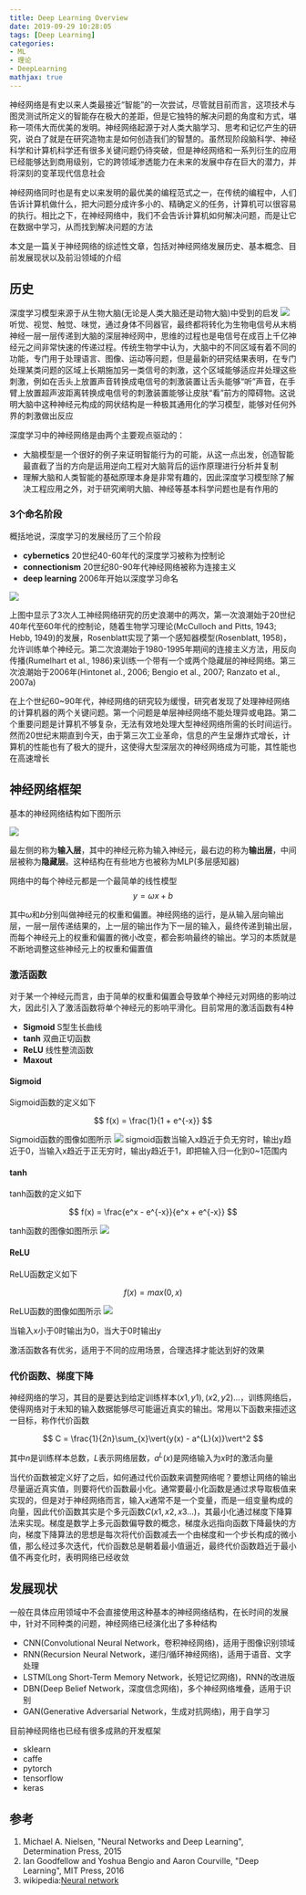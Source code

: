 ```yaml
---
title: Deep Learning Overview
date: 2019-09-29 10:28:05
tags: [Deep Learning]
categories:
- ML
- 理论
- DeepLearning
mathjax: true
---
```


神经网络是有史以来人类最接近“智能”的一次尝试，尽管就目前而言，这项技术与图灵测试所定义的智能存在极大的差距，但是它独特的解决问题的角度和方式，堪称一项伟大而优美的发明。神经网络起源于对人类大脑学习、思考和记忆产生的研究，说白了就是在研究造物主是如何创造我们的智慧的。虽然现阶段脑科学、神经科学和计算机科学还有很多关键问题仍待突破，但是神经网络和一系列衍生的应用已经能够达到商用级别，它的跨领域渗透能力在未来的发展中存在巨大的潜力，并将深刻的变革现代信息社会

神经网络同时也是有史以来发明的最优美的编程范式之一，在传统的编程中，人们告诉计算机做什么，把大问题分成许多小的、精确定义的任务，计算机可以很容易的执行。相比之下，在神经网络中，我们不会告诉计算机如何解决问题，而是让它在数据中学习，从而找到解决问题的方法

本文是一篇关于神经网络的综述性文章，包括对神经网络发展历史、基本概念、目前发展现状以及前沿领域的介绍

## 历史

深度学习模型来源于从生物大脑(无论是人类大脑还是动物大脑)中受到的启发
![](Deep-Learning-Overview/image/NN-01.jpg)
听觉、视觉、触觉、味觉，通过身体不同器官，最终都将转化为生物电信号从末梢神经一层一层传递到大脑的深层神经网中，思维的过程也是电信号在成百上千亿神经元之间非常快速的传递过程。传统生物学中认为，大脑中的不同区域有着不同的功能，专门用于处理语言、图像、运动等问题，但是最新的研究结果表明，在专门处理某类问题的区域上长期施加另一类信号的刺激，这个区域能够适应并处理这些刺激，例如在舌头上放置声音转换成电信号的刺激装置让舌头能够“听”声音，在手臂上放置超声波距离转换成电信号的刺激装置能够让皮肤“看”前方的障碍物。这说明大脑中这种神经元构成的网状结构是一种极其通用化的学习模型，能够对任何外界的刺激做出反应

深度学习中的神经网络是由两个主要观点驱动的：
* 大脑模型是一个很好的例子来证明智能行为的可能，从这一点出发，创造智能最直截了当的方向是运用逆向工程对大脑背后的运作原理进行分析并复制
* 理解大脑和人类智能的基础原理本身是非常有趣的，因此深度学习模型除了解决工程应用之外，对于研究阐明大脑、神经等基本科学问题也是有作用的

### 3个命名阶段
概括地说，深度学习的发展经历了三个阶段
* **cybernetics** 20世纪40-60年代的深度学习被称为控制论
* **connectionism** 20世纪80-90年代神经网络被称为连接主义
* **deep learning** 2006年开始以深度学习命名

![](Deep-Learning-Overview/image/NN-02.png)

上图中显示了3次人工神经网络研究的历史浪潮中的两次，第一次浪潮始于20世纪40年代至60年代的控制论，随着生物学习理论(McCulloch and Pitts, 1943; Hebb, 1949)的发展，Rosenblatt实现了第一个感知器模型(Rosenblatt, 1958)，允许训练单个神经元。第二次浪潮始于1980-1995年期间的连接主义方法，用反向传播(Rumelhart et al., 1986)来训练一个带有一个或两个隐藏层的神经网络。第三次浪潮始于2006年(Hintonet al., 2006; Bengio et al., 2007; Ranzato et al., 2007a)

在上个世纪60~90年代，神经网络的研究较为缓慢，研究者发现了处理神经网络的计算机器的两个关键问题。第一个问题是单层神经网络不能处理异或电路。第二个重要问题是计算机不够复杂，无法有效地处理大型神经网络所需的长时间运行。然而20世纪末期直到今天，由于第三次工业革命，信息的产生呈爆炸式增长，计算机的性能也有了极大的提升，这使得大型深层次的神经网络成为可能，其性能也在高速增长

## 神经网络框架
基本的神经网络结构如下图所示

![](Deep-Learning-Overview/image/NN-03.png)

最左侧的称为**输入层**，其中的神经元称为输入神经元，最右边的称为**输出层**，中间层被称为**隐藏层**。这种结构在有些地方也被称为MLP(多层感知器)

网络中的每个神经元都是一个最简单的线性模型
$$
y = \omega{x} + b
$$

其中$\omega$和$b$分别叫做神经元的权重和偏置。神经网络的运行，是从输入层向输出层，一层一层传递结果的，上一层的输出作为下一层的输入，最终传递到输出层，而每个神经元上的权重和偏置的微小改变，都会影响最终的输出。学习的本质就是不断地调整这些神经元上的权重和偏置值

### 激活函数
对于某一个神经元而言，由于简单的权重和偏置会导致单个神经元对网络的影响过大，因此引入了激活函数将单个神经元的影响平滑化。目前常用的激活函数有4种
* **Sigmoid** S型生长曲线
* **tanh** 双曲正切函数
* **ReLU** 线性整流函数
* **Maxout**

#### Sigmoid
Sigmoid函数的定义如下

$$
f(x) = \frac{1}{1 + e^{-x}}
$$

Sigmoid函数的图像如图所示
![](Deep-Learning-Overview/image/NN-04.png)
sigmoid函数当输入x趋近于负无穷时，输出y趋近于0，当输入x趋近于正无穷时，输出y趋近于1，即把输入归一化到0~1范围内

#### tanh
tanh函数的定义如下

$$
f(x) = \frac{e^x - e^{-x}}{e^x + e^{-x}}
$$

tanh函数的图像如图所示
![](Deep-Learning-Overview/image/NN-05.png)

#### ReLU
ReLU函数定义如下

$$
f(x) = max(0, x)
$$

ReLU函数的图像如图所示
![](Deep-Learning-Overview/image/NN-06.png)

当输入x小于0时输出为0，当大于0时输出y

激活函数各有优劣，适用于不同的应用场景，合理选择才能达到好的效果

### 代价函数、梯度下降
神经网络的学习，其目的是要达到给定训练样本${(x1,y1),(x2,y2)...}$，训练网络后，使得网络对于未知的输入数据能够尽可能逼近真实的输出。常用以下函数来描述这一目标，称作代价函数

$$
C = \frac{1}{2n}\sum_{x}\vert{y(x) - a^{L}(x)}\vert^2
$$

其中$n$是训练样本总数，$L$表示网络层数，$a^{L}(x)$是网络输入为$x$时的激活向量

当代价函数被定义好了之后，如何通过代价函数来调整网络呢？要想让网络的输出尽量逼近真实值，则要将代价函数最小化。通常要最小化函数是通过求导取极值来实现的，但是对于神经网络而言，输入$x$通常不是一个变量，而是一组变量构成的向量，因此代价函数其实是个多元函数$C(x1,x2,x3...)$，其最小化通过梯度下降算法来实现。梯度是数学上多元函数偏导数的概念，梯度永远指向函数下降最快的方向，梯度下降算法的思想是每次将代价函数减去一个由梯度和一个步长构成的微小值，那么经过多次迭代，代价函数总是朝着最小值逼近，最终代价函数趋近于最小值不再变化时，表明网络已经收敛

## 发展现状
一般在具体应用领域中不会直接使用这种基本的神经网络结构，在长时间的发展中，针对不同种类的问题，神经网络已经演化出了多种结构
* CNN(Convolutional Neural Network，卷积神经网络)，适用于图像识别领域
* RNN(Recursion Neural Network，递归/循环神经网络)，适用于语音、文字处理
* LSTM(Long Short-Term Memory Network，长短记忆网络)，RNN的改进版
* DBN(Deep Belief Network，深度信念网络)，多个神经网络堆叠，适用于识别
* GAN(Generative Adversarial Network，生成对抗网络)，用于自学习

目前神经网络也已经有很多成熟的开发框架
* sklearn
* caffe
* pytorch
* tensorflow
* keras

## 参考
1. Michael A. Nielsen, "Neural Networks and Deep Learning", Determination Press, 2015
2. Ian Goodfellow and Yoshua Bengio and Aaron Courville, "Deep Learning", MIT Press, 2016
3. wikipedia:[Neural network](https://en.wikipedia.org/wiki/Neural_network)
